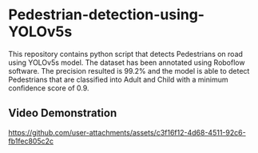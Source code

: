 # Pedestrian-detection-using-YOLOv5s
This repository contains python script that detects Pedestrians on road using YOLOv5s model. The dataset has been annotated using Roboflow software. The precision resulted is 99.2% and the model is able to detect Pedestrians that are classified into Adult and Child with a minimum confidence score of 0.9.

## **Video Demonstration**



https://github.com/user-attachments/assets/c3f16f12-4d68-4511-92c6-fb1fec805c2c

